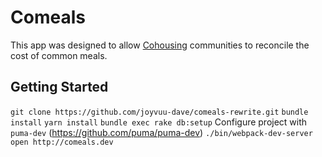 # Comeals
This app was designed to allow [Cohousing](https://en.wikipedia.org/wiki/Cohousing) communities to reconcile the cost of common meals.

## Getting Started

`git clone https://github.com/joyvuu-dave/comeals-rewrite.git`
`bundle install`
`yarn install`
`bundle exec rake db:setup`
Configure project with `puma-dev` (https://github.com/puma/puma-dev)
`./bin/webpack-dev-server`
`open http://comeals.dev`
